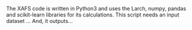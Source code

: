 The XAFS code is written in Python3 and uses the Larch, numpy, pandas and scikit-learn libraries for its calculations. 
This script needs an input dataset ...
And, it outputs...
